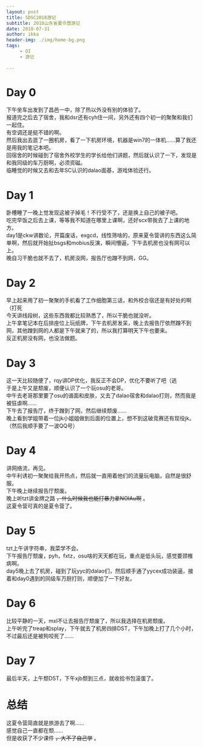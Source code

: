 ```yaml
---
layout: post
title: SDSC2018游记
subtitle: 2018山东省夏令营游记
date: 2018-07-31
author: ikka
header-img: ./img/home-bg.png
tags: 
     - OI
     - 游记
     
---
```


# Day 0

下午坐车出发到了昌邑一中，除了热以外没有别的体验了。      
报道完之后去了宿舍，我和dsr还有cyh住一间，另外还有四个初一的聚聚和我们一起住。       
有空调还是挺不错的啊。       
然后我出去逛了一圈机房，看了一下机房环境，机器是win7的一体机……算了我还是用我的笔记本吧。      
回宿舍的时候碰到了宿舍外校学生的学长给他们讲题，然后就认识了一下，发现是和我同级的车万厨啊，必须资磁。       
临睡觉的时候又去和去年SC认识的dalao面基，游戏体验还行。

# Day 1

卧槽睡了一晚上觉发现这被子掉毛！不行受不了，还是换上自己的被子吧。      
吃完早饭之后去上课，等等我不知道在哪里上课啊，还好scx带我去了上课的地方。      
day1是ckw讲数论，开篇废话，exgcd，线性筛啥的，原来夏令营讲的东西这么简单啊，然后就开始扯bsgs和mobius反演，瞬间懵逼，下午去机房也没有网可以上。    
晚自习干脆也就不去了，机房没网，报告厅也蹭不到网，GG。

# Day 2

早上起来用了初一聚聚的手机看了工作细胞第三话，和外校合宿还是有好处的啊（打死      
今天讲线段树，这些东西我都比较熟悉了，所以干脆也就没听。     
上午拿笔记本在后排座位上玩纸牌，下午去机房发呆，晚上去报告厅依然蹭不到网，其他蹭到网的人都是下午就来了的，所以我打算明天下午也要来。      
反正机房没有网，也没法做题。

# Day 3

这一天比较随便了，rqy讲DP优化，我反正不会DP，优化不要听了吧（逃       
于是上午又是颓废，顺便认识了一个玩osu的老哥。       
中午去老哥那里要了osu的谱面和皮肤，又去了dalao宿舍和dalao打则，然而我是被狂虐啊……     
下午去了报告厅，终于蹭到了网，然后继续颓废……      
晚上看到学姐带着一位jk小姐姐做到后面的位置上，想不到这破竞赛还有现役jk。      
（然后我顺手要了一波QQ号）

# Day 4

讲网络流，再见。       
中午利诱初一聚聚给我开热点，然后就一直用着他们的流量玩电脑，自然是很舒服。      
下午晚上继续报告厅颓废。       
晚上听tzt讲金牌之路 ~~，什么时候我也能打暴力拿NOIAu啊~~ 。     
这夏令营可真的是夏令营了。

# Day 5

tzt上午讲字符串，我菜学不会。      
下午报告厅颓废，pyh，fxtz，osu啥的天天都在玩，重点是低头玩，感觉要颈椎病啊。       
day5晚上去了机房，碰到了玩yyc的dalao们，然后顺手通了yycex成功装逼，接着和day0遇到的同级车万厨打则，顺便加了一下好友。

# Day 6

比较平静的一天，mxl不让去报告厅颓废了，所以我选择在机房颓废。       
上午听完了treap和splay，下午就去了机房四排DST，下午加晚上打了几个小时，不过最后还是被狗咬死了……

# Day 7

最后半天，上午颓DST，下午xjb颓到三点，就收拾书包滚蛋了。

# 总结

这夏令营简直就是旅游去了啊……       
感觉自己一直都在颓……      
但是收获了不少课件 ~~，大不了自己学~~ 。
